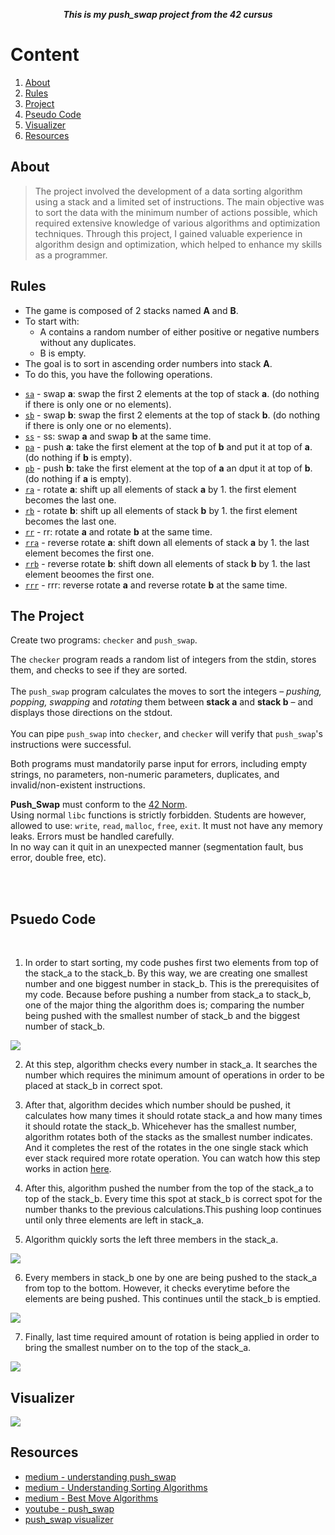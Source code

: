 <p align="center">
	<b><i>This is my push_swap project from the 42 cursus</i></b><br>
</p>


# Content

1. [About](#about)
2. [Rules](#rules)
3. [Project](#the-project)
4. [Pseudo Code](#psuedo-code)
5. [Visualizer](#visualizer)
6. [Resources](#resources)

## About

> The project involved the development of a data sorting algorithm using a stack and a limited set of instructions. The main objective was to sort the data with the minimum number of actions possible, which required extensive knowledge of various algorithms and optimization techniques. Through this project, I gained valuable experience in algorithm design and optimization, which helped to enhance my skills as a programmer.


## Rules

- The game is composed of 2 stacks named __A__ and __B__.
- To start with:
	- A contains a random number of either positive or negative numbers without any duplicates.
	- B is empty.
- The goal is to sort in ascending order numbers into stack __A__.
- To do this, you have the following operations.

* [`sa`](ft_opt1.c) - swap __a__: swap the first 2 elements at the top of stack __a__. (do nothing if there is only one or no elements).
* [`sb`](ft_opt1.c) - swap __b__: swap the first 2 elements at the top of stack __b__. (do nothing if there is only one or no elements).
* [`ss`](ft_opt1.c) - ss: swap __a__ and swap __b__ at the same time.
* [`pa`](ft_opt1.c) - push __a__: take the first element at the top of __b__ and put it at top of __a__. (do nothing if __b__ is empty).
* [`pb`](ft_opt1.c) - push __b__: take the first element at the top of __a__ an dput it at top of __b__. (do nothing if __a__ is empty).
* [`ra`](ft_opt2.c) - rotate __a__: shift up all elements of stack __a__ by 1. the first element becomes the last one.
* [`rb`](ft_opt2.c) - rotate __b__: shift up all elements of stack __b__ by 1. the first element becomes the last one.
* [`rr`](ft_opt2.c) - rr: rotate __a__ and rotate __b__ at the same time.
* [`rra`](ft_opt3.c) - reverse rotate __a__: shift down all elements of stack __a__ by 1. the last element becomes the first one.
* [`rrb`](ft_opt3.c) - reverse rotate __b__: shift down all elements of stack __b__ by 1. the last element beoomes the first one.
* [`rrr`](ft_opt3.c) - rrr: reverse rotate __a__ and reverse rotate __b__ at the same time.

## The Project
Create two programs: ```checker``` and ```push_swap```. <br />

The ```checker``` program reads a random list of integers from the stdin, stores them, and checks to see
if they are sorted. <br />
<br />
The ```push_swap``` program calculates the moves to sort the integers – *pushing, popping, swapping* and *rotating* 
them between **stack a** and **stack b** – and displays those directions on the stdout. <br />
<br />
You can pipe ```push_swap``` into ```checker```, and ```checker``` will verify that ```push_swap```'s instructions were successful. 
<br />

Both programs must mandatorily parse input for errors, including empty strings, no parameters, 
non-numeric parameters, duplicates, and invalid/non-existent instructions.

**Push_Swap** must conform to the [42 Norm](https://cdn.intra.42.fr/pdf/pdf/960/norme.en.pdf). <br />
Using normal ```libc``` functions is strictly forbidden. Students are however, allowed to use: ```write```, ```read```, ```malloc```, ```free```, ```exit```. 
It must not have any memory leaks. Errors must be handled carefully. <br />
In no way can it quit in an unexpected manner (segmentation fault, bus error, double free, etc).

</br></br>

## Psuedo Code

</br>

1. In order to start sorting, my code pushes first two elements from top of the stack_a to the stack_b. By this way, we are creating one smallest number and one biggest number in stack_b. This is the prerequisites of my code. Because before pushing a number from stack_a to stack_b, one of the major thing the algorithm does is; comparing the number being pushed with the smallest number of stack_b and the biggest number of stack_b.

<img src="./images/first_two.png">

2. At this step, algorithm checks every number in stack_a. It searches the number which requires the minimum amount of operations in order to be placed at stack_b in correct spot.

3. After that, algorithm decides which number should be pushed, it calculates how many times it should rotate stack_a and how many times it should rotate the stack_b. Whicehever has the smallest number, algorithm rotates both of the stacks as the smallest number indicates. And it completes the rest of the rotates in the one single stack which ever stack required more rotate operation. You can watch how this step works in action [here](#visualizer).

4. After this, algorithm pushed the number from the top of the stack_a to top of the stack_b. Every time this spot at stack_b is correct spot for the number thanks to the previous calculations.This pushing loop continues until only three elements are left in stack_a. 

5. Algorithm quickly sorts the left three members in the stack_a.

<img src="./images/last_three.png">

6. Every members in stack_b one by one are being pushed to the stack_a from top to the bottom. However, it checks everytime before the elements are being pushed. This continues until the stack_b is emptied.

<img src="./images/emptied_b.png">

7. Finally, last time required amount of rotation is being applied in order to bring the smallest number on to the top of the stack_a.

<img src="./images/final.png">

</br>

## Visualizer

<img src="./images/push_swap_visualizer.gif">

</br>

## Resources

- [medium - understanding push_swap](https://medium.com/@jamierobertdawson/push-swap-the-least-amount-of-moves-with-two-stacks-d1e76a71789a)
- [medium - Understanding Sorting Algorithms](https://medium.com/jl-codes/understanding-sorting-algorithms-af6222995c8)
- [medium - Best Move Algorithms](https://medium.com/@ayogun/push-swap-c1f5d2d41e97)
- [youtube - push_swap](https://www.youtube.com/watch?v=7KW59UO55TQ)
- [push_swap visualizer](https://2g2uk.csb.app)
